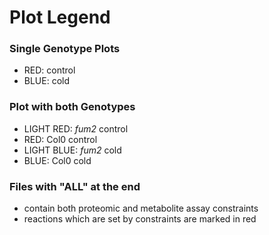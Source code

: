 # Plot Legend 

### Single Genotype Plots 
- RED: control 
- BLUE: cold 

### Plot with both Genotypes 

- LIGHT RED: *fum2* control
- RED: Col0 control
- LIGHT BLUE: *fum2* cold
- BLUE: Col0 cold

### Files with "ALL" at the end

- contain both proteomic and metabolite assay constraints 
- reactions which are set by constraints are marked in red
